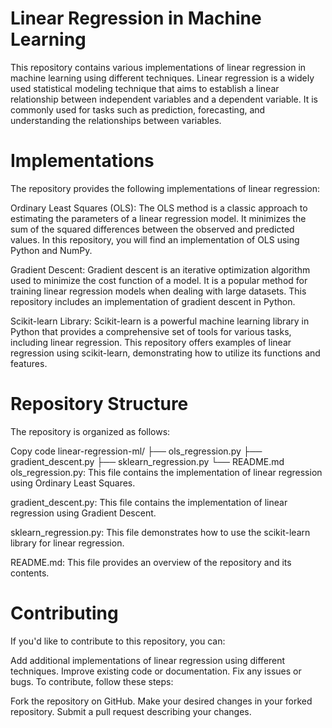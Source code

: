 # Linear Regression in Machine Learning
This repository contains various implementations of linear regression in machine learning using different techniques. Linear regression is a widely used statistical modeling technique that aims to establish a linear relationship between independent variables and a dependent variable. It is commonly used for tasks such as prediction, forecasting, and understanding the relationships between variables.

# Implementations
The repository provides the following implementations of linear regression:

Ordinary Least Squares (OLS): The OLS method is a classic approach to estimating the parameters of a linear regression model. It minimizes the sum of the squared differences between the observed and predicted values. In this repository, you will find an implementation of OLS using Python and NumPy.

Gradient Descent: Gradient descent is an iterative optimization algorithm used to minimize the cost function of a model. It is a popular method for training linear regression models when dealing with large datasets. This repository includes an implementation of gradient descent in Python.

Scikit-learn Library: Scikit-learn is a powerful machine learning library in Python that provides a comprehensive set of tools for various tasks, including linear regression. This repository offers examples of linear regression using scikit-learn, demonstrating how to utilize its functions and features.

# Repository Structure
The repository is organized as follows:

Copy code
linear-regression-ml/
  ├── ols_regression.py
  ├── gradient_descent.py
  ├── sklearn_regression.py
  └── README.md
ols_regression.py: This file contains the implementation of linear regression using Ordinary Least Squares.

gradient_descent.py: This file contains the implementation of linear regression using Gradient Descent.

sklearn_regression.py: This file demonstrates how to use the scikit-learn library for linear regression.

README.md: This file provides an overview of the repository and its contents.

# Contributing
If you'd like to contribute to this repository, you can:

Add additional implementations of linear regression using different techniques.
Improve existing code or documentation.
Fix any issues or bugs.
To contribute, follow these steps:

Fork the repository on GitHub.
Make your desired changes in your forked repository.
Submit a pull request describing your changes.

